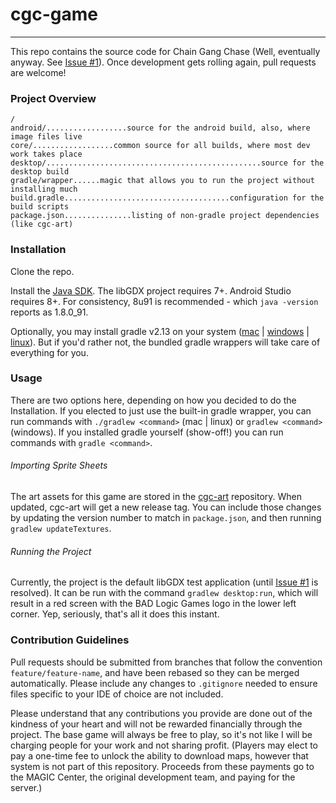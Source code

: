 # cgc-game
_____
This repo contains the source code for Chain Gang Chase (Well, eventually anyway. See [Issue #1](https://github.com/ChainGangChase/cgc-game/issues/1)). Once development gets rolling again, pull requests are welcome!

### Project Overview
```
/
android/..................source for the android build, also, where image files live
core/..................common source for all builds, where most dev work takes place
desktop/................................................source for the desktop build
gradle/wrapper......magic that allows you to run the project without installing much
build.gradle.....................................configuration for the build scripts
package.json...............listing of non-gradle project dependencies (like cgc-art)
```

### Installation
Clone the repo.

Install the [Java SDK](http://www.oracle.com/technetwork/java/javase/downloads/jdk8-downloads-2133151.html). The libGDX project requires 7+. Android Studio requires 8+. For consistency, 8u91 is recommended - which `java -version` reports as 1.8.0_91.

Optionally, you may install gradle v2.13 on your system ([mac](https://www.jayway.com/2013/05/12/getting-started-with-gradle/) | [windows](http://www.bryanlor.com/blog/gradle-tutorial-how-install-gradle-windows) | [linux](http://exponential.io/blog/2015/03/30/install-gradle-on-ubuntu-linux/)). But if you'd rather not, the bundled gradle wrappers will take care of everything for you.

### Usage
There are two options here, depending on how you decided to do the Installation. If you elected to just use the built-in gradle wrapper, you can run commands with `./gradlew <command>` (mac | linux) or `gradlew <command>` (windows). If you installed gradle yourself (show-off!) you can run commands with `gradle <command>`.

###### Importing Sprite Sheets
The art assets for this game are stored in the [cgc-art](https://github.com/ChainGangChase/cgc-art) repository. When updated, cgc-art will get a new release tag. You can include those changes by updating the version number to match in `package.json`, and then running `gradlew updateTextures`.

###### Running the Project
Currently, the project is the default libGDX test application (until [Issue #1](https://github.com/ChainGangChase/cgc-game/issues/1) is resolved). It can be run with the command `gradlew desktop:run`, which will result in a red screen with the BAD Logic Games logo in the lower left corner. Yep, seriously, that's all it does this instant.

### Contribution Guidelines
Pull requests should be submitted from branches that follow the convention `feature/feature-name`, and have been rebased so they can be merged automatically. Please include any changes to `.gitignore` needed to ensure files specific to your IDE of choice are not included.

Please understand that any contributions you provide are done out of the kindness of your heart and will not be rewarded financially through the project. The base game will always be free to play, so it's not like I will be charging people for your work and not sharing profit. (Players may elect to pay a one-time fee to unlock the ability to download maps, however that system is not part of this repository. Proceeds from these payments go to the MAGIC Center, the original development team, and paying for the server.)
